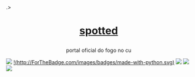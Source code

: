 .><h1 align="center">
    <a href="https://twitter.com/Spotted_do_tt">spotted</a>
</h1>
<p align="center">portal oficial do fogo no cu</p>

![](https://img.shields.io/static/v1?label=project%20version&message=v1.5&color=sucess&style=for-the-badge)
[!(http://ForTheBadge.com/images/badges/made-with-python.svg)](https://www.python.org/)
![](https://img.shields.io/static/v1?label=pyhon&message=2.7|3.5|3.6|3.7|3.8&color=informational&style=for-the-badge)
![](https://badges.frapsoft.com/os/v3/open-source.svg?v=103)
![](https://img.shields.io/discord/794297088246153246?color=7289da&label=Discord&logo=Discord&style=for-the-badge)
